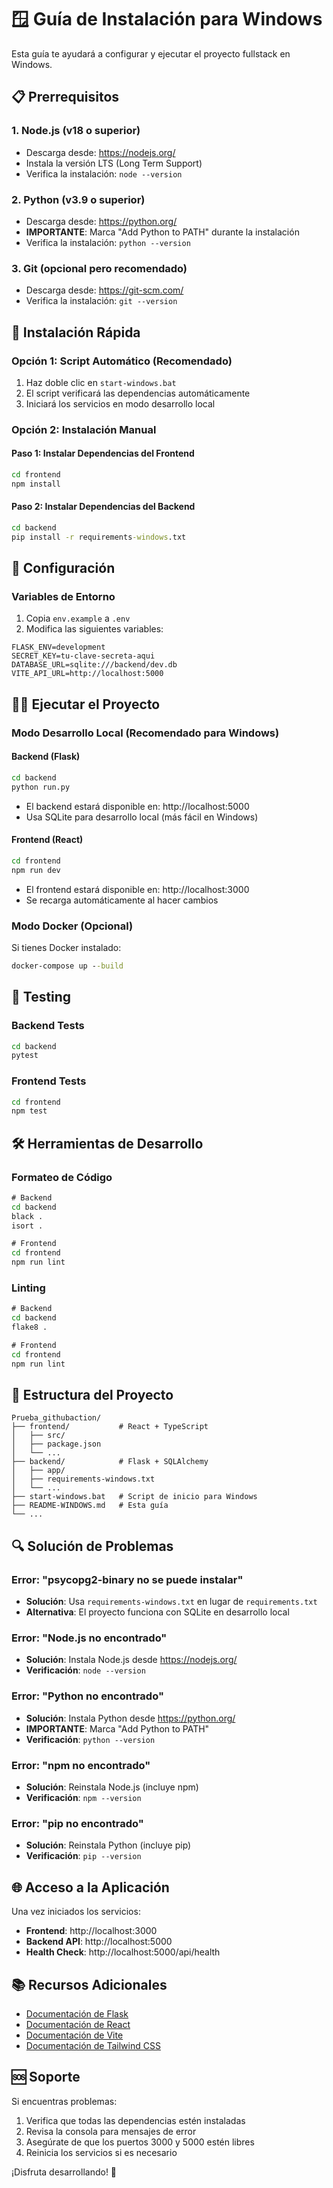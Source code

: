 # 🪟 Guía de Instalación para Windows

Esta guía te ayudará a configurar y ejecutar el proyecto fullstack en Windows.

## 📋 Prerrequisitos

### 1. **Node.js** (v18 o superior)
- Descarga desde: https://nodejs.org/
- Instala la versión LTS (Long Term Support)
- Verifica la instalación: `node --version`

### 2. **Python** (v3.9 o superior)
- Descarga desde: https://python.org/
- **IMPORTANTE**: Marca "Add Python to PATH" durante la instalación
- Verifica la instalación: `python --version`

### 3. **Git** (opcional pero recomendado)
- Descarga desde: https://git-scm.com/
- Verifica la instalación: `git --version`

## 🚀 Instalación Rápida

### Opción 1: Script Automático (Recomendado)
1. Haz doble clic en `start-windows.bat`
2. El script verificará las dependencias automáticamente
3. Iniciará los servicios en modo desarrollo local

### Opción 2: Instalación Manual

#### Paso 1: Instalar Dependencias del Frontend
```cmd
cd frontend
npm install
```

#### Paso 2: Instalar Dependencias del Backend
```cmd
cd backend
pip install -r requirements-windows.txt
```

## 🔧 Configuración

### Variables de Entorno
1. Copia `env.example` a `.env`
2. Modifica las siguientes variables:
```env
FLASK_ENV=development
SECRET_KEY=tu-clave-secreta-aqui
DATABASE_URL=sqlite:///backend/dev.db
VITE_API_URL=http://localhost:5000
```

## 🏃‍♂️ Ejecutar el Proyecto

### Modo Desarrollo Local (Recomendado para Windows)

#### Backend (Flask)
```cmd
cd backend
python run.py
```
- El backend estará disponible en: http://localhost:5000
- Usa SQLite para desarrollo local (más fácil en Windows)

#### Frontend (React)
```cmd
cd frontend
npm run dev
```
- El frontend estará disponible en: http://localhost:3000
- Se recarga automáticamente al hacer cambios

### Modo Docker (Opcional)
Si tienes Docker instalado:
```cmd
docker-compose up --build
```

## 🧪 Testing

### Backend Tests
```cmd
cd backend
pytest
```

### Frontend Tests
```cmd
cd frontend
npm test
```

## 🛠️ Herramientas de Desarrollo

### Formateo de Código
```cmd
# Backend
cd backend
black .
isort .

# Frontend
cd frontend
npm run lint
```

### Linting
```cmd
# Backend
cd backend
flake8 .

# Frontend
cd frontend
npm run lint
```

## 📁 Estructura del Proyecto
```
Prueba_githubaction/
├── frontend/           # React + TypeScript
│   ├── src/
│   ├── package.json
│   └── ...
├── backend/            # Flask + SQLAlchemy
│   ├── app/
│   ├── requirements-windows.txt
│   └── ...
├── start-windows.bat   # Script de inicio para Windows
├── README-WINDOWS.md   # Esta guía
└── ...
```

## 🔍 Solución de Problemas

### Error: "psycopg2-binary no se puede instalar"
- **Solución**: Usa `requirements-windows.txt` en lugar de `requirements.txt`
- **Alternativa**: El proyecto funciona con SQLite en desarrollo local

### Error: "Node.js no encontrado"
- **Solución**: Instala Node.js desde https://nodejs.org/
- **Verificación**: `node --version`

### Error: "Python no encontrado"
- **Solución**: Instala Python desde https://python.org/
- **IMPORTANTE**: Marca "Add Python to PATH"
- **Verificación**: `python --version`

### Error: "npm no encontrado"
- **Solución**: Reinstala Node.js (incluye npm)
- **Verificación**: `npm --version`

### Error: "pip no encontrado"
- **Solución**: Reinstala Python (incluye pip)
- **Verificación**: `pip --version`

## 🌐 Acceso a la Aplicación

Una vez iniciados los servicios:
- **Frontend**: http://localhost:3000
- **Backend API**: http://localhost:5000
- **Health Check**: http://localhost:5000/api/health

## 📚 Recursos Adicionales

- [Documentación de Flask](https://flask.palletsprojects.com/)
- [Documentación de React](https://reactjs.org/)
- [Documentación de Vite](https://vitejs.dev/)
- [Documentación de Tailwind CSS](https://tailwindcss.com/)

## 🆘 Soporte

Si encuentras problemas:
1. Verifica que todas las dependencias estén instaladas
2. Revisa la consola para mensajes de error
3. Asegúrate de que los puertos 3000 y 5000 estén libres
4. Reinicia los servicios si es necesario

¡Disfruta desarrollando! 🚀

